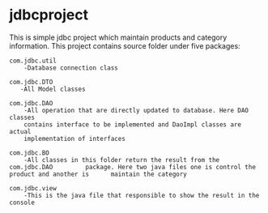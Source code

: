 # jdbcproject

This is simple jdbc project which maintain products and category information.
This project contains source folder under five packages:

	com.jdbc.util
		-Database connection class
		
	com.jdbc.DTO
	   -All Model classes
	    
	com.jdbc.DAO
		-All operation that are directly updated to database. Here DAO classes 
		contains interface to be implemented and DaoImpl classes are actual
		implementation of interfaces
		
	com.jdbc.BO
		-All classes in this folder return the result from the com.jdbc.DAO 		package. Here two java files one is control the product and another is 		maintain the category
	
	com.jdbc.view
		-This is the java file that responsible to show the result in the 		console